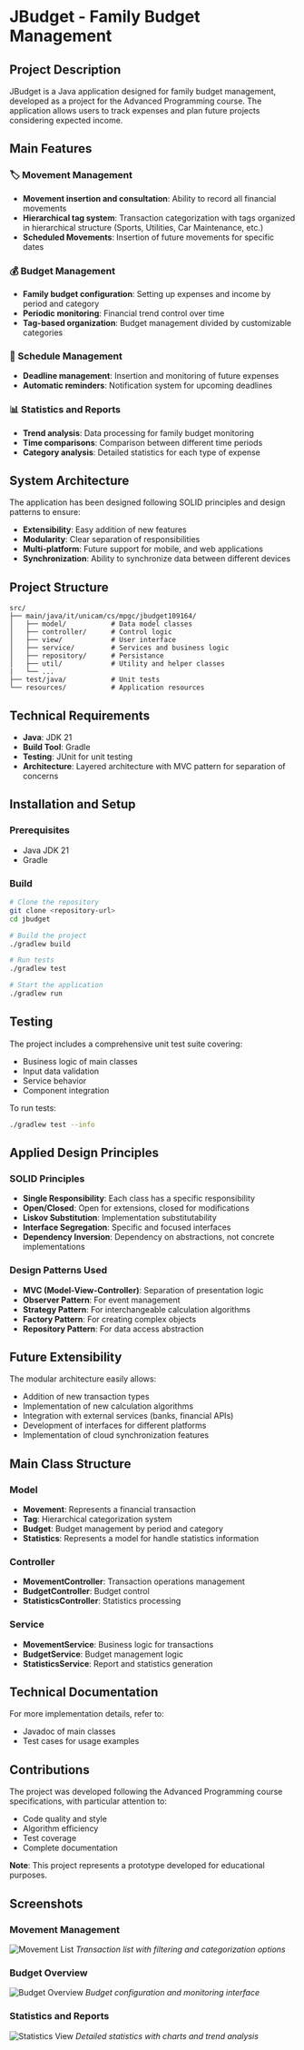 # JBudget - Family Budget Management

## Project Description

JBudget is a Java application designed for family budget management, developed as a project for the Advanced Programming course. The application allows users to track expenses and plan future projects considering expected income.

## Main Features

### 🏷️ Movement Management
- **Movement insertion and consultation**: Ability to record all financial movements
- **Hierarchical tag system**: Transaction categorization with tags organized in hierarchical structure (Sports, Utilities, Car Maintenance, etc.)
- **Scheduled Movements**: Insertion of future movements for specific dates

### 💰 Budget Management
- **Family budget configuration**: Setting up expenses and income by period and category
- **Periodic monitoring**: Financial trend control over time
- **Tag-based organization**: Budget management divided by customizable categories

### 📅 Schedule Management
- **Deadline management**: Insertion and monitoring of future expenses
- **Automatic reminders**: Notification system for upcoming deadlines

### 📊 Statistics and Reports
- **Trend analysis**: Data processing for family budget monitoring
- **Time comparisons**: Comparison between different time periods
- **Category analysis**: Detailed statistics for each type of expense

## System Architecture

The application has been designed following SOLID principles and design patterns to ensure:

- **Extensibility**: Easy addition of new features
- **Modularity**: Clear separation of responsibilities
- **Multi-platform**: Future support for mobile, and web applications
- **Synchronization**: Ability to synchronize data between different devices

## Project Structure

```
src/
├── main/java/it/unicam/cs/mpgc/jbudget109164/
│   ├── model/           # Data model classes
│   ├── controller/      # Control logic
│   ├── view/            # User interface
│   ├── service/         # Services and business logic
│   ├── repository/      # Persistance
│   ├── util/            # Utility and helper classes
|   └── ...
├── test/java/           # Unit tests
└── resources/           # Application resources
```

## Technical Requirements

- **Java**: JDK 21
- **Build Tool**: Gradle
- **Testing**: JUnit for unit testing
- **Architecture**: Layered architecture with MVC pattern for separation of concerns

## Installation and Setup

### Prerequisites
- Java JDK 21
- Gradle

### Build
```bash
# Clone the repository
git clone <repository-url>
cd jbudget

# Build the project
./gradlew build

# Run tests
./gradlew test

# Start the application
./gradlew run
```

## Testing

The project includes a comprehensive unit test suite covering:
- Business logic of main classes
- Input data validation
- Service behavior
- Component integration

To run tests:
```bash
./gradlew test --info
```

## Applied Design Principles

### SOLID Principles
- **Single Responsibility**: Each class has a specific responsibility
- **Open/Closed**: Open for extensions, closed for modifications
- **Liskov Substitution**: Implementation substitutability
- **Interface Segregation**: Specific and focused interfaces
- **Dependency Inversion**: Dependency on abstractions, not concrete implementations

### Design Patterns Used
- **MVC (Model-View-Controller)**: Separation of presentation logic
- **Observer Pattern**: For event management
- **Strategy Pattern**: For interchangeable calculation algorithms
- **Factory Pattern**: For creating complex objects
- **Repository Pattern**: For data access abstraction

## Future Extensibility

The modular architecture easily allows:
- Addition of new transaction types
- Implementation of new calculation algorithms
- Integration with external services (banks, financial APIs)
- Development of interfaces for different platforms
- Implementation of cloud synchronization features

## Main Class Structure

### Model
- **Movement**: Represents a financial transaction
- **Tag**: Hierarchical categorization system
- **Budget**: Budget management by period and category
- **Statistics**: Represents a model for handle statistics information

### Controller
- **MovementController**: Transaction operations management
- **BudgetController**: Budget control
- **StatisticsController**: Statistics processing

### Service
- **MovementService**: Business logic for transactions
- **BudgetService**: Budget management logic
- **StatisticsService**: Report and statistics generation

## Technical Documentation

For more implementation details, refer to:
- Javadoc of main classes
- Test cases for usage examples

## Contributions

The project was developed following the Advanced Programming course specifications, with particular attention to:
- Code quality and style
- Algorithm efficiency
- Test coverage
- Complete documentation

**Note**: This project represents a prototype developed for educational purposes.

## Screenshots

### Movement Management
![Movement List](docs/images/movements.png)
*Transaction list with filtering and categorization options*

### Budget Overview
![Budget Overview](docs/images/budgets.png)
*Budget configuration and monitoring interface*

### Statistics and Reports
![Statistics View](docs/images/statistics.png)
*Detailed statistics with charts and trend analysis*